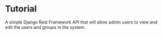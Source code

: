 # Tutorial
A simple Django Rest Framework API that will allow admin users to view and edit the users and groups in the system.
